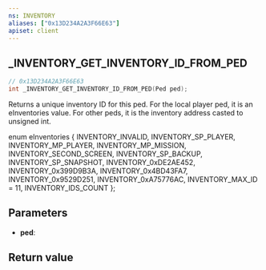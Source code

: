 ```yaml
---
ns: INVENTORY
aliases: ["0x13D234A2A3F66E63"]
apiset: client
---
```

## _INVENTORY_GET_INVENTORY_ID_FROM_PED

```c
// 0x13D234A2A3F66E63
int _INVENTORY_GET_INVENTORY_ID_FROM_PED(Ped ped);
```

Returns a unique inventory ID for this ped.
For the local player ped, it is an eInventories value.
For other peds, it is the inventory address casted to unsigned int.

enum eInventories
{
	INVENTORY_INVALID,
	INVENTORY_SP_PLAYER,
	INVENTORY_MP_PLAYER,
	INVENTORY_MP_MISSION,
	INVENTORY_SECOND_SCREEN,
	INVENTORY_SP_BACKUP,
	INVENTORY_SP_SNAPSHOT,
	INVENTORY_0xDE2AE452,
	INVENTORY_0x399D9B3A,
	INVENTORY_0x4BD43FA7,
	INVENTORY_0x9529D251,
	INVENTORY_0xA75776AC,
	INVENTORY_MAX_ID = 11,
	INVENTORY_IDS_COUNT
};

## Parameters
* **ped**:

## Return value